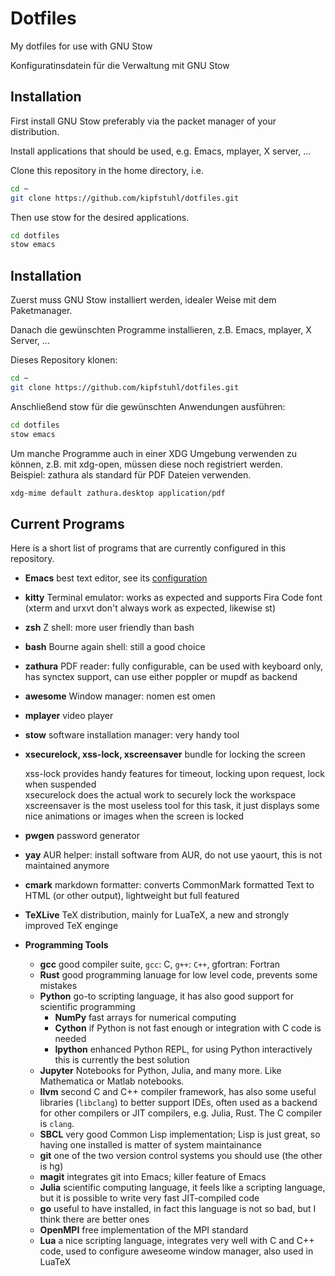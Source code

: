 # Dotfiles #

My dotfiles for use with GNU Stow

Konfiguratinsdatein für die Verwaltung mit GNU Stow


## Installation ##
First install GNU Stow preferably via the packet manager of your
distribution.

Install applications that should be used, e.g. Emacs, mplayer, X
server, …

Clone this repository in the home directory, i.e.

```bash
cd ~
git clone https://github.com/kipfstuhl/dotfiles.git

```

Then use stow for the desired applications.
```bash
cd dotfiles
stow emacs
```
<!-- Use the shorter command `stow .` if everything is to be installed. -->

## Installation ##
Zuerst muss GNU Stow installiert werden, idealer Weise mit dem Paketmanager.

Danach die gewünschten Programme installieren, z.B. Emacs, mplayer, X
Server, …

Dieses Repository klonen:
```bash
cd ~
git clone https://github.com/kipfstuhl/dotfiles.git

```

Anschließend stow für die gewünschten Anwendungen ausführen:
```bash
cd dotfiles
stow emacs
```

Um manche Programme auch in einer XDG Umgebung verwenden zu können,
z.B. mit xdg-open, müssen diese noch registriert werden.\
Beispiel: zathura als standard für PDF Dateien verwenden.
```bash
xdg-mime default zathura.desktop application/pdf
```

<!-- Wenn alles installiert werden soll, funktioniert auch das kurze Kommando `stow .` -->


## Current Programs ##
Here is a short list of programs that are currently configured in this
repository.

  * **Emacs** best text editor, see its [configuration](emacs/.emacs.d/config.org)
  * **kitty** Terminal emulator: works as expected and supports Fira
      Code font (xterm and urxvt don't always work as expected,
      likewise st)
  * **zsh** Z shell: more user friendly than bash
  * **bash** Bourne again shell: still a good choice
  * **zathura** PDF reader: fully configurable, can be used with
      keyboard only, has synctex support, can use either poppler or
      mupdf as backend
  * **awesome** Window manager: nomen est omen
  * **mplayer** video player
  * **stow** software installation manager: very handy tool
  * **xsecurelock, xss-lock, xscreensaver** bundle for locking the screen

	  xss-lock provides handy features for timeout, locking upon request,
	  lock when suspended\
	  xsecurelock does the actual work to securely lock the workspace\
	  xscreensaver is the most useless tool for this task, it just
      displays some nice animations or images when the screen is locked
  * **pwgen** password generator
  * **yay** AUR helper: install software from AUR, do not use yaourt,
      this is not maintained anymore
  * **cmark** markdown formatter: converts CommonMark formatted Text
      to HTML (or other output), lightweight but full featured
  * **TeXLive** TeX distribution, mainly for LuaTeX, a new and
      strongly improved TeX enginge
  * **Programming Tools**
	  * **gcc** good compiler suite, `gcc`: C, `g++`: `C++`, gfortran:
		  Fortran
	  * **Rust** good programming lanuage for low level code, prevents
        some mistakes
	  * **Python** go-to scripting language, it has also good support
		  for scientific programming
		  * **NumPy** fast arrays for numerical computing
		  * **Cython** if Python is not fast enough or integration
			  with C code is needed
		  * **Ipython** enhanced Python REPL, for using Python
			  interactively this is currently the best solution
	  * **Jupyter** Notebooks for Python, Julia, and many more. Like
		  Mathematica or Matlab notebooks.
	  * **llvm** second C and C++ compiler framework, has also some useful
		  libraries (`libclang`) to better support IDEs, often used as
		  a backend for other compilers or JIT compilers, e.g. Julia,
		  Rust. The C compiler is `clang`.
	  * **SBCL** very good Common Lisp implementation; Lisp is just
		  great, so having one installed is matter of system
		  maintainance
	  * **git** one of the two version control systems you should use
		  (the other is hg)
	  * **magit** integrates git into Emacs; killer feature of Emacs
	  * **Julia** scientific computing language, it feels like a
		  scripting language, but it is possible to write very fast
		  JIT-compiled code
	  * **go** useful to have installed, in fact this language is not
		  so bad, but I think there are better ones
	  * **OpenMPI** free implementation of the MPI standard
	  * **Lua** a nice scripting language, integrates very well with C
		  and C++ code, used to configure aweseome window manager,
		  also used in LuaTeX

